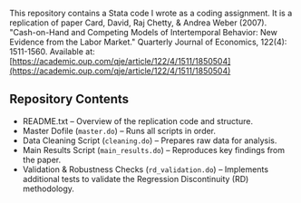 This repository contains a Stata code I wrote as a coding assignment. It is a replication of paper 
Card, David, Raj Chetty, & Andrea Weber (2007).
"Cash-on-Hand and Competing Models of Intertemporal Behavior: New Evidence from the Labor Market."
Quarterly Journal of Economics, 122(4): 1511-1560. 
Available at: [https://academic.oup.com/qje/article/122/4/1511/1850504](https://academic.oup.com/qje/article/122/4/1511/1850504)

## Repository Contents

- README.txt – Overview of the replication code and structure.
- Master Dofile (`master.do`) – Runs all scripts in order.
- Data Cleaning Script (`cleaning.do`) – Prepares raw data for analysis.
- Main Results Script (`main_results.do`) – Reproduces key findings from the paper.
- Validation & Robustness Checks (`rd_validation.do`) – Implements additional tests to validate the Regression Discontinuity (RD) methodology.
